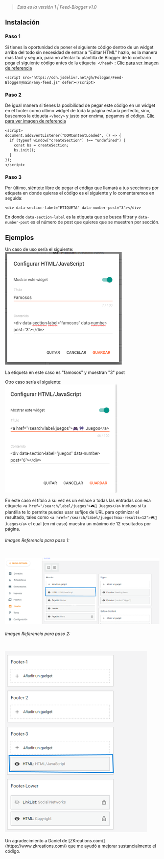 
>  *Esta es la versión 1 | Feed-Blogger v1.0*


## Instalación

### Paso 1
Si tienes la oportunidad de poner el siguiente código dentro de un widget arriba del todo sin necesidad de entrar a "Editar HTML" hazlo, es la manera más fácil y segura, para no afectar tu plantilla de Blogger de lo contrario pega el siguiente código antes de la etiqueta  `</head>` : [Clic para ver imagen de referencia](https://github.com/Fologan/Feed-Blogger?tab=readme-ov-file#imagen-referencia-para-paso-1)


```
<script src="https://cdn.jsdelivr.net/gh/Fologan/Feed-Blogger@main/any-feed.js" defer></script>
```

### Paso 2
De igual manera si tienes la posibilidad de pegar este código en un widget en el footer como ultimo widget de toda la página estaría perfecto, sino, buscamos la etiqueta `</body>` y justo por encima, pegamos el código. [Clic para ver imagen de referencia](https://github.com/Fologan/Feed-Blogger?tab=readme-ov-file#imagen-referencia-para-paso-2)



```
<script>
document.addEventListener("DOMContentLoaded", () => {
  if (typeof window["createSection"] !== "undefined") {
    const bs = createSection;
    bs.init();
  }
});
</script>
```

### Paso 3
Por último, siéntete libre de pegar el código que llamará a tus secciones por etiqueta en donde quieras el código es el siguiente y lo comentaremos en seguida:


```
<div data-section-label="ETIQUETA" data-number-post="3"></div>
```

En donde `data-section-label` es la etiqueta que se busca filtrar y `data-number-post` es el número de post que quieres que se muestren por sección.

## Ejemplos
Un caso de uso sería el siguiente:
<br>
<img src="image/Captura de pantalla 2024-03-31 130752.png">

La etiqueta en este caso es "famosos" y muestran "3" post


Otro caso sería el siguiente:
<br>
<img src="image/Captura de pantalla 2024-03-31 132045.png">

En este caso el título a su vez es un enlace a todas las entradas con esa etiqueta `<a href="/search/label/juegos">🎮👾 Juegos</a>` incluso si tu plantilla te lo permite puedes usar sufijos de URL para optimizar el resultado, tales como `<a href="/search/label/juegos?max-results=12">🎮👾 Juegos</a>` el cual (en mi caso) muestra un máximo de 12 resultados por página.


###### Imagen Referencia para paso 1:
<br>
<img src="image/Captura de pantalla 2024-03-31 124936.png">

###### Imagen Referencia para paso 2:
<br>
<img src="image/Captura de pantalla 2024-03-31 125813.png">
<br><br>
Un agradecimiento a Daniel de [ZKreations.com/](https://www.zkreations.com/) que me ayudó a mejorar sustancialmente el código.
